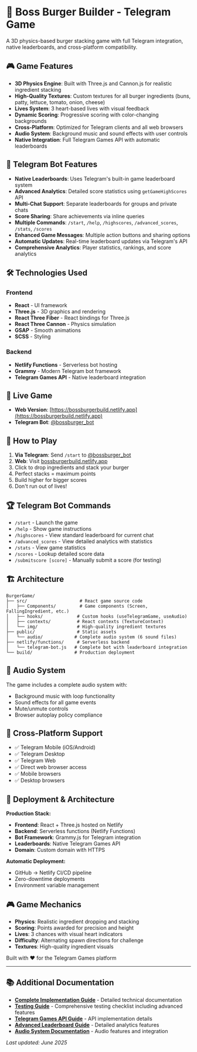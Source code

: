 # 🍔 Boss Burger Builder - Telegram Game

A 3D physics-based burger stacking game with full Telegram integration, native leaderboards, and cross-platform compatibility.

## 🎮 Game Features

- **3D Physics Engine**: Built with Three.js and Cannon.js for realistic ingredient stacking
- **High-Quality Textures**: Custom textures for all burger ingredients (buns, patty, lettuce, tomato, onion, cheese)
- **Lives System**: 3 heart-based lives with visual feedback
- **Dynamic Scoring**: Progressive scoring with color-changing backgrounds
- **Cross-Platform**: Optimized for Telegram clients and all web browsers  
- **Audio System**: Background music and sound effects with user controls
- **Native Integration**: Full Telegram Games API with automatic leaderboards

## 🤖 Telegram Bot Features

- **Native Leaderboards**: Uses Telegram's built-in game leaderboard system
- **Advanced Analytics**: Detailed score statistics using `getGameHighScores` API
- **Multi-Chat Support**: Separate leaderboards for groups and private chats
- **Score Sharing**: Share achievements via inline queries
- **Multiple Commands**: `/start`, `/help`, `/highscores`, `/advanced_scores`, `/stats`, `/scores`
- **Enhanced Game Messages**: Multiple action buttons and sharing options
- **Automatic Updates**: Real-time leaderboard updates via Telegram's API
- **Comprehensive Analytics**: Player statistics, rankings, and score analytics

## 🛠️ Technologies Used

### Frontend
- **React** - UI framework
- **Three.js** - 3D graphics and rendering
- **React Three Fiber** - React bindings for Three.js
- **React Three Cannon** - Physics simulation
- **GSAP** - Smooth animations
- **SCSS** - Styling

### Backend
- **Netlify Functions** - Serverless bot hosting
- **Grammy** - Modern Telegram bot framework  
- **Telegram Games API** - Native leaderboard integration

## 🚀 Live Game

- **Web Version**: [https://bossburgerbuild.netlify.app](https://bossburgerbuild.netlify.app)
- **Telegram Bot**: [@bossburger_bot](https://t.me/bossburger_bot)

## 🎯 How to Play

1. **Via Telegram**: Send `/start` to [@bossburger_bot](https://t.me/bossburger_bot)
2. **Web**: Visit [bossburgerbuild.netlify.app](https://bossburgerbuild.netlify.app)
3. Click to drop ingredients and stack your burger
4. Perfect stacks = maximum points
5. Build higher for bigger scores
6. Don't run out of lives!

## 🏆 Telegram Bot Commands

- `/start` - Launch the game
- `/help` - Show game instructions  
- `/highscores` - View standard leaderboard for current chat
- `/advanced_scores` - View detailed analytics with statistics
- `/stats` - View game statistics
- `/scores` - Lookup detailed score data
- `/submitscore [score]` - Manually submit a score (for testing)

## 🏗️ Architecture

```
BurgerGame/
├── src/                    # React game source code
│   ├── Components/         # Game components (Screen, FallingIngredient, etc.)
│   ├── hooks/             # Custom hooks (useTelegramGame, useAudio)
│   ├── contexts/          # React contexts (TextureContext)
│   └── img/               # High-quality ingredient textures
├── public/                # Static assets
│   └── audio/            # Complete audio system (6 sound files)
├── netlify/functions/     # Serverless backend
│   └── telegram-bot.js   # Complete bot with leaderboard integration
└── build/                # Production deployment
```

## 🎵 Audio System

The game includes a complete audio system with:
- Background music with loop functionality
- Sound effects for all game events
- Mute/unmute controls
- Browser autoplay policy compliance

## 📱 Cross-Platform Support

- ✅ Telegram Mobile (iOS/Android)
- ✅ Telegram Desktop
- ✅ Telegram Web
- ✅ Direct web browser access
- ✅ Mobile browsers
- ✅ Desktop browsers

## 🚀 Deployment & Architecture

**Production Stack:**
- **Frontend**: React + Three.js hosted on Netlify
- **Backend**: Serverless functions (Netlify Functions)
- **Bot Framework**: Grammy.js for Telegram integration
- **Leaderboards**: Native Telegram Games API
- **Domain**: Custom domain with HTTPS

**Automatic Deployment:**
- GitHub → Netlify CI/CD pipeline
- Zero-downtime deployments
- Environment variable management

## 🎮 Game Mechanics

- **Physics**: Realistic ingredient dropping and stacking
- **Scoring**: Points awarded for precision and height
- **Lives**: 3 chances with visual heart indicators  
- **Difficulty**: Alternating spawn directions for challenge
- **Textures**: High-quality ingredient visuals

Built with ❤️ for the Telegram Games platform

---

## 📚 Additional Documentation

- **[Complete Implementation Guide](IMPLEMENTATION_COMPLETE.md)** - Detailed technical documentation
- **[Testing Guide](TESTING_GUIDE.md)** - Comprehensive testing checklist including advanced features
- **[Telegram Games API Guide](TELEGRAM_GAMES_API.md)** - API implementation details
- **[Advanced Leaderboard Guide](ADVANCED_LEADERBOARD.md)** - Detailed analytics features
- **[Audio System Documentation](public/audio/README.md)** - Audio features and integration

*Last updated: June 2025*
